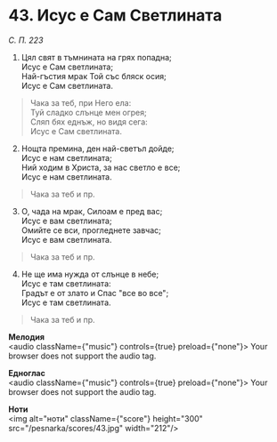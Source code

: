 # 43. Исус е Сам Светлината

_С. П. 223_

1. Цял свят в тъмнината на грях попадна;  
Исус е Сам светлината;  
Най-гъстия мрак Той със бляск осия;  
Исус е Сам светлината.  

> Чака за теб, при Него ела:  
> Туй сладко слънце мен огрея;  
> Сляп бях еднъж, но видя сега:  
> Исус е Сам светлината.  

2. Нощта премина, ден най-светъл дойде;  
Исус е нам светлината;  
Ний ходим в Христа, за нас светло е все;  
Исус е нам светлината.  

> Чака за теб и пр.  

3. О, чада на мрак, Силоам е пред вас;  
Исус е вам светлината;  
Омийте се вси, прогледнете завчас;  
Исус е вам светлината.  

> Чака за теб и пр.  

4. Не ще има нужда от слънце в небе;  
Исус е там светлината:  
Градът е от злато и Спас "все во все";  
Исус е там светлината.  

> Чака за теб и пр.

**Мелодия**  
<audio className={"music"} controls={true} preload={"none"}>
    <source src="/pesnarka/mp3/43.mp3" type="audio/mpeg"/>
    Your browser does not support the audio tag.
</audio>

**Едноглас**  
<audio className={"music"} controls={true} preload={"none"}>
    <source src="/pesnarka/transp/43.mp3" type="audio/mpeg"/>
    Your browser does not support the audio tag.
</audio>

**Ноти**  
<img alt="ноти" className={"score"} height="300" src="/pesnarka/scores/43.jpg" width="212"/>
